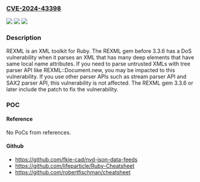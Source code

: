 ### [CVE-2024-43398](https://cve.mitre.org/cgi-bin/cvename.cgi?name=CVE-2024-43398)
![](https://img.shields.io/static/v1?label=Product&message=rexml&color=blue)
![](https://img.shields.io/static/v1?label=Version&message=%3C%203.3.6%20&color=brightgreen)
![](https://img.shields.io/static/v1?label=Vulnerability&message=CWE-776%3A%20Improper%20Restriction%20of%20Recursive%20Entity%20References%20in%20DTDs%20('XML%20Entity%20Expansion')&color=brightgreen)

### Description

REXML is an XML toolkit for Ruby. The REXML gem before 3.3.6 has a DoS vulnerability when it parses an XML that has many deep elements that have same local name attributes. If you need to parse untrusted XMLs with tree parser API like REXML::Document.new, you may be impacted to this vulnerability. If you use other parser APIs such as stream parser API and SAX2 parser API, this vulnerability is not affected. The REXML gem 3.3.6 or later include the patch to fix the vulnerability.

### POC

#### Reference
No PoCs from references.

#### Github
- https://github.com/fkie-cad/nvd-json-data-feeds
- https://github.com/lifeparticle/Ruby-Cheatsheet
- https://github.com/robertfischman/cheatsheet

